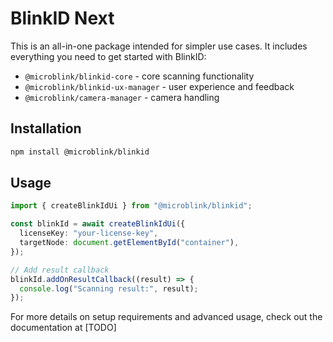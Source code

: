 # BlinkID Next

This is an all-in-one package intended for simpler use cases. It includes everything you need to get started with BlinkID:

- `@microblink/blinkid-core` - core scanning functionality
- `@microblink/blinkid-ux-manager` - user experience and feedback
- `@microblink/camera-manager` - camera handling

## Installation

```bash
npm install @microblink/blinkid
```

## Usage

```typescript
import { createBlinkIdUi } from "@microblink/blinkid";

const blinkId = await createBlinkIdUi({
  licenseKey: "your-license-key",
  targetNode: document.getElementById("container"),
});

// Add result callback
blinkId.addOnResultCallback((result) => {
  console.log("Scanning result:", result);
});
```

For more details on setup requirements and advanced usage, check out the documentation at [TODO]
